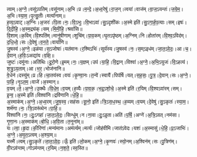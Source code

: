 

  
त्वाम्।अ॒ग्ने॒।वसु॑ऽपतिम्।वसू॑नाम्।अ॒भि।प्र।म॒न्दे॒।अ॒ध्व॒रेषु॑।रा॒ज॒न्।त्वया॑।वाज॑म्।वा॒ज॒ऽयन्तः॑।ज॒ये॒म॒।अ॒भि।स्या॒म॒।पृ॒त्सु॒तीः।मर्त्या॑नाम्॥  
ह॒व्य॒ऽवाट्।अ॒ग्निः।अ॒जरः॑।पि॒ता।नः॒।वि॒ऽभुः।वि॒भाऽवा॑।सु॒ऽदृशी॑कः।अ॒स्मे इति॑।सु॒ऽगा॒र्ह॒प॒त्याः।सम्।इषः॑।दि॒दी॒हि॒।अ॒स्म॒द्र्य॑क्।सम्।मि॒मी॒हि॒।श्रवां॑सि॥  
वि॒शाम्।क॒विम्।वि॒श्पति॑म्।मानु॑षीणाम्।शुचि॑म्।पा॒व॒कम्।घृ॒तऽपृ॑ष्ठम्।अ॒ग्निम्।नि।होता॑रम्।वि॒श्व॒ऽविद॑म्।द॒धि॒ध्वे॒।सः।दे॒वेषु॑।व॒न॒ते॒।वार्या॑णि॥  
जु॒षस्व॑।अ॒ग्ने॒।इळ॑या।स॒ऽजोषाः॑।यत॑मानः।र॒श्मिऽभिः॑।सूर्य॑स्य।जु॒षस्व॑।नः॒।स॒म्ऽइध॑म्।जा॒त॒ऽवे॒दः॒।आ।च॒।दे॒वान्।ह॒विः॒ऽअद्या॑य।व॒क्षि॒॥  
जुष्टः॑।दमू॑नाः।अति॑थिः।दु॒रो॒णे।इ॒मम्।नः॒।य॒ज्ञम्।उप॑।या॒हि॒।वि॒द्वान्।विश्वा॑।अ॒ग्ने॒।अ॒भि॒ऽयुजः॑।वि॒ऽहत्य॑।श॒त्रु॒ऽय॒ताम्।आ।भ॒र॒।भोज॑नानि॥  
वे॒धेन॑।दस्यु॑म्।प्र।हि।चा॒तय॑स्व।वयः॑।कृ॒ण्वा॒नः।त॒न्वे॑।स्वायै॑।पिप॑र्षि।यत्।स॒ह॒सः॒।पु॒त्र॒।दे॒वान्।सः।अ॒ग्ने॒।पा॒हि॒।नृ॒ऽत॒म॒।वाजे॑।अ॒स्मान्॥  
व॒यम्।ते॒।अ॒ग्ने॒।उ॒क्थैः।वि॒धे॒म॒।व॒यम्।ह॒व्यैः।पा॒व॒क॒।भ॒द्र॒ऽशो॒चे॒।अ॒स्मे इति॑।र॒यिम्।वि॒श्वऽवा॑रम्।सम्।इ॒न्व॒।अ॒स्मे इति॑।विश्वा॑नि।द्रवि॑णानि।धे॒हि॒॥  
अ॒स्माक॑म्।अ॒ग्ने॒।अ॒ध्व॒रम्।जु॒ष॒स्व॒।सह॑सः।सू॒नो॒ इति॑।त्रि॒ऽस॒ध॒स्थ॒।ह॒व्यम्।व॒यम्।दे॒वेषु॑।सु॒ऽकृतः॑।स्या॒म॒।शर्म॑णा।नः॒।त्रि॒ऽवरू॑थेन।पा॒हि॒॥  
विश्वा॑नि।नः॒।दुः॒ऽगहा॑।जा॒त॒ऽवे॒दः॒।सिन्धु॑म्।न।ना॒वा।दुः॒ऽइ॒ता।अति॑।प॒र्षि॒।अग्ने॑।अ॒त्रि॒ऽवत्।नम॑सा।गृ॒णा॒नः।अ॒स्माक॑म्।बो॒धि॒।अ॒वि॒ता।त॒नूना॑म्॥  
यः।त्वा॒।हृ॒दा।की॒रिणा॑।मन्य॑मानः।अम॑र्त्यम्।मर्त्यः॑।जोह॑वीमि।जात॑ऽवेदः।यशः॑।अ॒स्मासु॑।धे॒हि॒।प्र॒ऽजाभिः॑।अ॒ग्ने॒।अ॒मृ॒त॒ऽत्वम्।अ॒श्या॒म्॥  
यस्मै॑।त्वम्।सु॒ऽकृते॑।जा॒त॒ऽवे॒दः॒।ऊँ॒ इति॑।लो॒कम्।अ॒ग्ने॒।कृ॒णवः॑।स्यो॒नम्।अ॒श्विन॑म्।सः।पु॒त्रिण॑म्।वी॒रऽव॑न्तम्।गोऽम॑न्तम्।र॒यिम्।न॒श॒ते॒।स्व॒स्ति॥  
